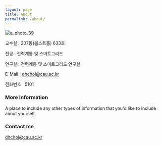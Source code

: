 ```yaml
---
layout: page
title: About
permalink: /about/
---
```


![a_photo_39](https://cloud.githubusercontent.com/assets/7651577/6588879/83ef1db8-c7db-11e4-885b-c97667eab9f7.jpg)

교수실 : 207동(봅스트홀) 633호

전공 : 전력계통 및 스마트그리드

연구실 : 전력계통 및 스마트그리드 연구실

E-Mail : dhchoi@cau.ac.kr

전화번호 : 5101

### More Information

A place to include any other types of information that you'd like to include about yourself.

### Contact me

[dhchoi@cau.ac.kr](mailto:dhchoi@cau.ac.kr)
